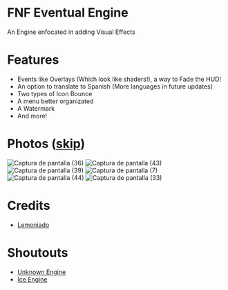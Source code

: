 # FNF Eventual Engine
 An Engine enfocated in adding Visual Effects
# Features 
* Events like Overlays (Which look like shaders!), a way to Fade the HUD!
* An option to translate to Spanish (More languages in future updates)
* Two types of Icon Bounce
* A menu better organizated
* A Watermark
* And more!

# Photos ([skip](#hola))

![Captura de pantalla (36)](https://github.com/LemoniadoPAPA/FNF-EventualEngine/assets/92958266/2ca2c040-60ed-4040-9d15-86ea5c0b8b03)
![Captura de pantalla (43)](https://github.com/LemoniadoPAPA/FNF-EventualEngine/assets/92958266/28fd56e1-8696-4683-a7cd-95ca184223f9)
![Captura de pantalla (39)](https://github.com/LemoniadoPAPA/FNF-EventualEngine/assets/92958266/c3b51c96-8a88-4373-b611-d4cf99c7ec2d)
![Captura de pantalla (7)](https://github.com/LemoniadoPAPA/FNF-EventualEngine/assets/92958266/4acd7997-0524-4c64-a023-37ebb345f2bd)
![Captura de pantalla (44)](https://github.com/LemoniadoPAPA/FNF-EventualEngine/assets/92958266/afc54a84-4ef8-422b-88e8-0e99f2c4c69e)
![Captura de pantalla (33)](https://github.com/LemoniadoPAPA/FNF-EventualEngine/assets/92958266/ac7a8975-1773-4d7c-b34a-5cd2140b6a90)

# Credits
* [Lemoniado](https://www.youtube.com/channel/UCmdcI4Ma8ZWDnG10QWlUv8g)

# Shoutouts
* [Unknown Engine](https://github.com/LeonGamerPS4/UnknownEngine)
* [Ice Engine](https://github.com/xenkap/IceEngine)

